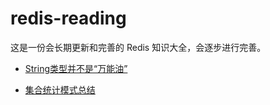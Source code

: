 # redis-reading
这是一份会长期更新和完善的 Redis 知识大全，会逐步进行完善。

* [String类型并不是“万能油”](https://github.com/kangdan6/redis-reading/blob/main/String类型并不是“万能油”.md)

* [集合统计模式总结](https://github.com/kangdan6/redis-reading/blob/main/集合统计模式.md)